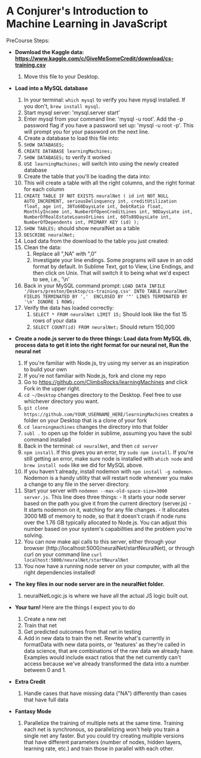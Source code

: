 # A Conjurer's Introduction to Machine Learning in JavaScript

PreCourse Steps:
* **Download the Kaggle data: https://www.kaggle.com/c/GiveMeSomeCredit/download/cs-training.csv**
  1. Move this file to your Desktop. 
* **Load into a MySQL database**
  1. In your terminal: `which mysql` to verify you have mysql installed. If you don't, `brew install mysql`.
  2. Start mysql server: 'mysql.server start'
  3. Enter mysql from your command line: 'mysql -u root'. Add the -p password flag if you have a password set up: 'mysql -u root -p'. This will prompt you for your password on the next line.
  4. Create a database to load this file into:
    1. `SHOW DATABASES;`
    2. `CREATE DATABASE learningMachines;`
    3. `SHOW DATABASES;` to verify it worked
    4. `USE learningMachines;` will switch into using the newly created database
  5. Create the table that you'll be loading the data into:
    1. This will create a table with all the right columns, and the right format for each column
    2. `CREATE TABLE IF NOT EXISTS neuralNet (
        id int NOT NULL AUTO_INCREMENT,
        seriousDelinquency int,
        creditUtilization float,
        age int,
        30To60DaysLate int,
        DebtRatio float,
        MonthlyIncome int,
        NumberOfOpenCreditLines int,
        90DaysLate int,
        NumberOfRealEstateLoansOrLines int,
        60To89DaysLate int,
        NumberOfDependents int,
        PRIMARY KEY (id)
      );`
    3. `SHOW TABLES;` should show neuralNet as a table
    4. `DESCRIBE neuralNet;`
  6. Load data from the download to the table you just created:
    1. Clean the data:
        1. Replace all ",NA" with ",0"
        2. Investigate your line endings. Some programs will save in an odd format by default. In Sublime Text, got to View, Line Endings, and then click on Unix. That will switch it to being what we'd expect to see, i.e., '\n'
    1. Back in your MySQL command prompt: 
        `LOAD DATA INFILE '/Users/preston/Desktop/cs-training.csv'
            INTO TABLE neuralNet 
            FIELDS TERMINATED BY ',' 
            ENCLOSED BY '"'
            LINES TERMINATED BY '\n'
            IGNORE 1 ROWS;`
    1. Verify the data has loaded correctly:
        1. `SELECT * FROM neuralNet LIMIT 15;` Should look like the fist 15 rows of your data
        2. `SELECT COUNT(id) FROM neuralNet;` Should return 150,000
* **Create a node.js server to do three things: Load data from MySQL db, process data to get it into the right format for our neural net, Run the neural net**
  1. If you're familiar with Node.js, try using my server as an inspiration to build your own
  2. If you're not familiar with Node.js, fork and clone my repo
    1. Go to https://github.com/ClimbsRocks/learningMachines and click Fork in the upper right. 
    2. `cd ~/Desktop` changes directory to the Desktop. Feel free to use whichever directory you want.
    3. `git clone https://github.com/YOUR_USERNAME_HERE/learningMachines` creates a folder on your Desktop that is a clone of your fork
    1. `cd learningmachines` changes the directory into that folder
    2. `subl .` to open up the folder in sublime, assuming you have the subl command installed
    3. Back in the terminal: `cd neuralNet`, and then `cd server`
    4. `npm install`. If this gives you an error, try `sudo npm install`. If you're still getting an error, make sure node is installed with `which node` and `brew install node` like we did for MySQL above.
    5. If you haven't already, install nodemon with `npm install -g nodemon`. Nodemon is a handy utility that will restart node whenever you make a change to any file in the server directory.
    6. Start your server with `nodemon --max-old-space-size=3000 server.js`. This line does three things:
      - It starts your node server based on the path you give it from the current directory (server.js)
      - It starts nodemon on it, watching for any file changes. 
      - It allocates 3000 MB of memory to node, so that it doesn't crash if node runs over the 1.76 GB typically allocated to Node.js. You can adjust this number based on your system's capabilities and the problem you're solving.
    7. You can now make api calls to this server, either through your browser (http://localhost:5000/neuralNet/startNeuralNet), or through curl on your command line `curl localhost:5000/neuralNet/startNeuralNet`
    8. You now have a running node server on your computer, with all the right dependencies installed!
* **The key files in our node server are in the neuralNet folder.**
  1. neuralNetLogic.js is where we have all the actual JS logic built out. 

* **Your turn!**
Here are the things I expect you to do
  1. Create a new net
  2. Train that net
  3. Get predicted outcomes from that net in testing
  4. Add in new data to train the net. Rewrite what's currently in formatData with new data points, or 'features' as they're called in data science, that are combinations of the raw data we already have. Examples would include exact ratios that the net currently can't access because we've already transformed the data into a number between 0 and 1.

* **Extra Credit**
  1. Handle cases that have missing data ("NA") differently than cases that have full data

* **Fantasy Mode**
  1. Parallelize the training of multiple nets at the same time. Training each net is synchronous, so parallelizing won't help you train a single net any faster. But you could try creating multiple versions that have different parameters (number of nodes, hidden layers, learning rate, etc.) and train those in parallel with each other. 

